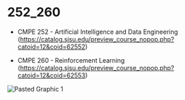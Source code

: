 # 252_260
 
 
 - CMPE 252 - Artificial Intelligence and Data Engineering (https://catalog.sjsu.edu/preview_course_nopop.php?catoid=12&coid=62552)
 
 - CMPE 260 - Reinforcement Learning (https://catalog.sjsu.edu/preview_course_nopop.php?catoid=12&coid=62553)


 
![Pasted Graphic 1](https://user-images.githubusercontent.com/21690089/216560426-d9ec68f0-0f31-4f77-9577-c004b39decf7.png)
